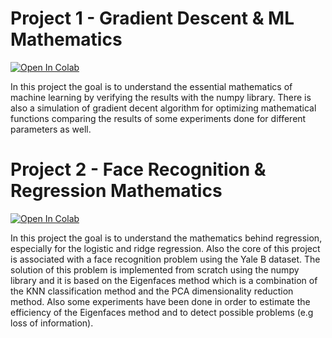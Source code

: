 # Project 1 - Gradient Descent & ML Mathematics

[![Open In Colab](https://colab.research.google.com/assets/colab-badge.svg)](https://colab.research.google.com/github/OrfeasTsk/machine-learning-and-pattern-recognition/blob/main/Gradient_Descent_And_ML_Mathematics.ipynb)

In this project the goal is to understand the essential mathematics of machine learning by verifying the results with the numpy library. 
There is also a simulation of gradient decent algorithm for optimizing mathematical functions comparing the results of some experiments done for different parameters as well.

# Project 2 - Face Recognition & Regression Mathematics

[![Open In Colab](https://colab.research.google.com/assets/colab-badge.svg)](https://colab.research.google.com/github/OrfeasTsk/machine-learning-and-pattern-recognition/blob/main/Face_Recognition_And_Regression_Mathematics.ipynb)

In this project the goal is to understand the mathematics behind regression, especially for the logistic and ridge regression. Also the core of this project is associated with
a face recognition problem using the Yale B dataset. The solution of this problem is implemented from scratch using
the numpy library and it is based on the Eigenfaces method which is a combination of the KNN classification method and the PCA dimensionality reduction method. Also some experiments have been done in order to estimate the efficiency of the Eigenfaces method and to detect possible problems (e.g loss of information).
